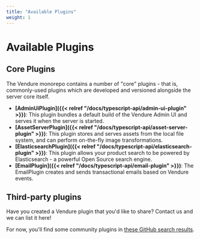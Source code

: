```yaml
---
title: "Available Plugins"
weight: 1
---
```


# Available Plugins

## Core Plugins

The Vendure monorepo contains a number of "core" plugins - that is, commonly-used plugins which are developed and versioned alongside the server core itself.

* **[AdminUiPlugin]({{< relref "/docs/typescript-api/admin-ui-plugin" >}})**: This plugin bundles a default build of the Vendure Admin UI and serves it when the server is started.
* **[AssetServerPlugin]({{< relref "/docs/typescript-api/asset-server-plugin" >}})**: This plugin stores and serves assets from the local file system, and can perform on-the-fly image transformations.
* **[ElasticsearchPlugin]({{< relref "/docs/typescript-api/elasticsearch-plugin" >}})**: This plugin allows your product search to be powered by Elasticsearch - a powerful Open Source search engine.
* **[EmailPlugin]({{< relref "/docs/typescript-api/email-plugin" >}})**: The EmailPlugin creates and sends transactional emails based on Vendure events.

## Third-party plugins

Have you created a Vendure plugin that you'd like to share? Contact us and we can list it here! 

For now, you'll find some community plugins in [these GitHub search results](https://github.com/search?q=vendure+-user%3Avendure-ecommerce&type=Repositories).
 

